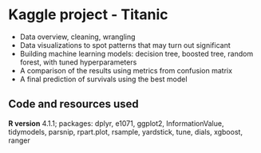 # Kaggle project - Titanic
+ Data overview, cleaning, wrangling
+ Data visualizations to spot patterns that may turn out significant
+ Building machine learning models: decision tree, boosted tree, random forest, with tuned hyperparameters 
+ A comparison of the results using metrics from confusion matrix
+ A final prediction of survivals using the best model  

## Code and resources used
**R version** 4.1.1; 
packages: dplyr, e1071, ggplot2, InformationValue, tidymodels, parsnip, rpart.plot, rsample, yardstick, tune, dials, xgboost, ranger
